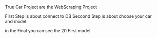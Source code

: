 True Car Project are the WebScraping Project 

First Step is about connect to DB
Seccond Step is about choose your car and model

in the Final you can see the 20 First model 

